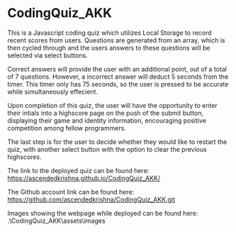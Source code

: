 # CodingQuiz_AKK

This is a Javascript coding quiz which utilizes Local Storage to record recent scores from users. Questions are generated from an array, which is then cycled through and the users answers to these questions will be selected via select buttons.

Correct answers will provide the user with an additional point, out of a total of 7 questions. However, a incorrect answer will deduct 5 seconds from the timer. This timer only has 75 seconds, so the user is pressed to be accurate while simultaneously effecient.

Upon completion of this quiz, the user will have the opportunity to enter their intials into a highscore page on the push of the submit button, displaying their game and identity information, encouraging positive competition among fellow programmers.


The last step is for the user to decide whether they would like to restart the quiz, with another select button with the option to clear the previous highscores.


The link to the deployed quiz can be found here:
https://ascendedkrishna.github.io/CodingQuiz_AKK/

The Github account link can be found here:
https://github.com/ascendedkrishna/CodingQuiz_AKK.git


Images showing the webpage while deployed can be found here:
.\CodingQuiz_AKK\assets\images
